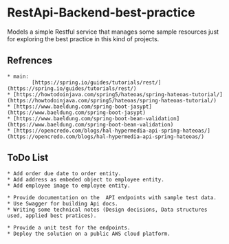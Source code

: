 # RestApi-Backend-best-practice
Models a simple Restful service that manages some sample resources just for exploring the best practice in this kind of projects.

## Refrences
    * main: 
            [https://spring.io/guides/tutorials/rest/](https://spring.io/guides/tutorials/rest/)
    * [https://howtodoinjava.com/spring5/hateoas/spring-hateoas-tutorial/](https://howtodoinjava.com/spring5/hateoas/spring-hateoas-tutorial/)
    * [https://www.baeldung.com/spring-boot-jasypt](https://www.baeldung.com/spring-boot-jasypt)
    * [https://www.baeldung.com/spring-boot-bean-validation](https://www.baeldung.com/spring-boot-bean-validation)
    * [https://opencredo.com/blogs/hal-hypermedia-api-spring-hateoas/](https://opencredo.com/blogs/hal-hypermedia-api-spring-hateoas/)

 ## ToDo List
    * Add order due date to order entity.
    * Add address as embeded object to employee entity. 
    * Add employee image to employee entity.
     
    * Provide documentation on the  API endpoints with sample test data.
    * Use Swagger for building Api docs.
    * Writing some technical notes (Design decisions, Data structures used, applied best pratices).

    * Provide a unit test for the endpoints.
    * Deploy the solution on a public AWS cloud platform.

